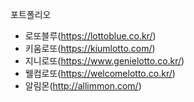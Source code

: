 포트폴리오
 - 로또블루(https://lottoblue.co.kr/)
 - 키움로또(https://kiumlotto.com/)
 - 지니로또(https://www.genielotto.co.kr/)
 - 웰컴로또(https://welcomelotto.co.kr/)
 - 알림몬(http://allimmon.com/)